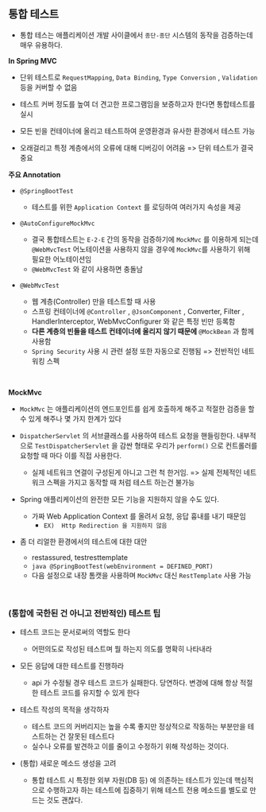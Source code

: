 


## 통합 테스트

- 통합 테스는 애플리케이션 개발 사이클에서 `종단-종단` 시스템의 동작을 검증하는데 매우 유용하다.


**In Spring MVC**

- 단위 테스트로 `RequestMapping`, `Data Binding`, `Type Conversion` , `Validation` 등을 커버할 수 없음

- 테스트 커버 정도를 높여 더 견고한 프로그램임을 보증하고자 한다면 통합테스트를 실시


- 모든 빈을 컨테이너에 올리고 테스트하여 운영환경과 유사한 환경에서 테스트 가능

- 오래걸리고 특정 계층에서의 오류에 대해 디버깅이 어려움 => 단위 테스트가 결국 중요

**주요 Annotation**

- `@SpringBootTest`
	- 테스트를 위한 `Application Context` 를 로딩하여 여러가지 속성을 제공


- `@AutoConfigureMockMvc`
	- 결국 통합테스트는 `E-2-E` 간의 동작을 검증하기에 `MockMvc` 를 이용하게 되는데 `@WebMvcTest` 어노테이션을 사용하지 않을 경우에 `MockMvc`를 사용하기 위해 필요한 어노테이션임
	- `@WebMvcTest` 와 같이 사용하면 충돌남


- `@WebMvcTest`
	- 웹 계층(Controller) 만을 테스트할 때 사용
	- 스프링 컨테이너에 `@Controller` , `@JsonComponent` , Converter, Filter , HandlerInterceptor, WebMvcConfigurer 와 같은 특정 빈만 등록함
	- **다른 계층의 빈들을 테스트 컨테이너에 올리지 않기 때문에** `@MockBean` 과 함께 사용함
	- `Spring Security` 사용 시 관련 설정 또한 자동으로 진행됨 => 전반적인 네트워킹 스펙

<br>

**MockMvc**

- `MockMvc` 는 애플리케이션의 엔드포인트를 쉽게 호출하게 해주고 적절한 검증을 할 수 있게 해주나 몇 가지 한계가 있다

- `DispatcherServlet` 의 서브클래스를 사용하여 테스트 요청을 핸들링한다. 내부적으로 `TestDispatcherServlet` 을 감싼 형태로 우리가 `perform()` 으로 컨트롤러를 요청할 때 마다 이를 직접 사용한다.
	- 실제 네트워크 연결이 구성된게 아니고 그런 척 한거임. => 실제 전체적인 네트워크 스펙을 가지고 동작할 때 처럼 테스트 하는건 불가능

- Spring 애플리케이션의 완전한 모든 기능을 지원하지 않을 수도 있다.
	- 가짜 Web Application Context 를 올려서 요청, 응답 흉내를 내기 때문임
		- `EX)  Http Redirection 을 지원하지 않음` 

 - 좀 더 리얼한 환경에서의 테스트에 대한 대안
	- restassured, testresttemplate
	- ```java @SpringBootTest(webEnvironment = DEFINED_PORT) ```
	- 다음 설정으로 내장 톰캣을 사용하며 `MockMvc` 대신 `RestTemplate` 사용 가능


<br>


### (통합에 국한된 건 아니고 전반적인) 테스트 팁

- 테스트 코드는 문서로써의 역할도 한다
	- 어떤의도로 작성된 테스트며 뭘 하는지 의도를 명확히 나타내라
	
- 모든 응답에 대한 테스트를 진행하라
	- api 가 수정될 경우 테스트 코드가 실패한다. 당연하다. 변경에 대해 항상 적절한 테스트 코드를 유지할 수 있게 한다

- 테스트 작성의 목적을 생각하자
	- 테스트 코드의 커버리지는 높을 수록 좋지만 정상적으로 작동하는 부분만을 테스트하는 건 잘못된 테스트다
	- 실수나 오류를 발견하고 이를 줄이고 수정하기 위해 작성하는 것이다.

- (통합) 새로운 메소드 생성을 고려
	- 통합 테스트 시 특정한 외부 자원(DB 등) 에 의존하는 테스트가 있는데 핵심적으로 수행하고자 하는 테스트에 집중하기 위해 테스트 전용 메소드를 별도로 만드는 것도 괜찮다.
